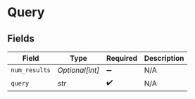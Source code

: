 # Query


## Fields

| Field              | Type               | Required           | Description        |
| ------------------ | ------------------ | ------------------ | ------------------ |
| `num_results`      | *Optional[int]*    | :heavy_minus_sign: | N/A                |
| `query`            | *str*              | :heavy_check_mark: | N/A                |
